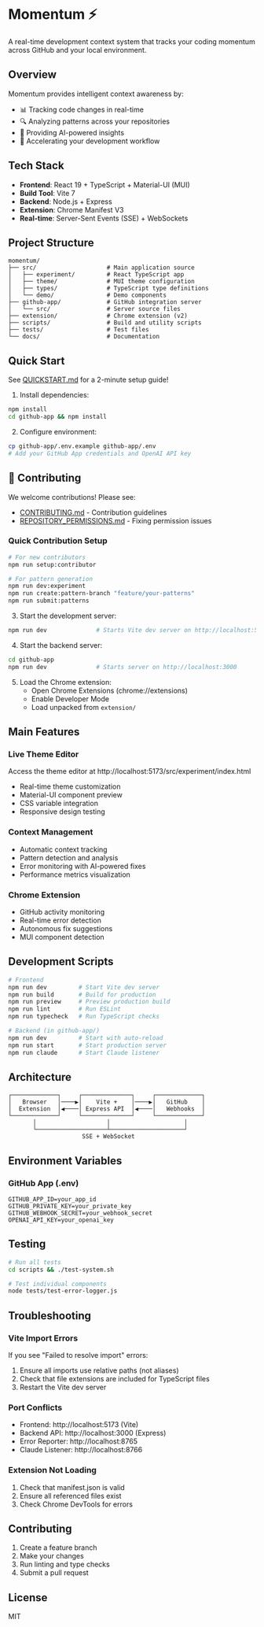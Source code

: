 # Momentum ⚡

A real-time development context system that tracks your coding momentum across GitHub and your local environment.

## Overview

Momentum provides intelligent context awareness by:
- 📊 Tracking code changes in real-time
- 🔍 Analyzing patterns across your repositories  
- 🤖 Providing AI-powered insights
- 🚀 Accelerating your development workflow

## Tech Stack

- **Frontend**: React 19 + TypeScript + Material-UI (MUI)
- **Build Tool**: Vite 7
- **Backend**: Node.js + Express
- **Extension**: Chrome Manifest V3
- **Real-time**: Server-Sent Events (SSE) + WebSockets

## Project Structure

```
momentum/
├── src/                    # Main application source
│   ├── experiment/         # React TypeScript app
│   ├── theme/              # MUI theme configuration
│   ├── types/              # TypeScript type definitions
│   └── demo/               # Demo components
├── github-app/             # GitHub integration server
│   └── src/                # Server source files
├── extension/              # Chrome extension (v2)
├── scripts/                # Build and utility scripts
├── tests/                  # Test files
└── docs/                   # Documentation
```

## Quick Start

See [QUICKSTART.md](QUICKSTART.md) for a 2-minute setup guide!

1. Install dependencies:
```bash
npm install
cd github-app && npm install
```

2. Configure environment:
```bash
cp github-app/.env.example github-app/.env
# Add your GitHub App credentials and OpenAI API key
```

## 🤝 Contributing

We welcome contributions! Please see:
- [CONTRIBUTING.md](CONTRIBUTING.md) - Contribution guidelines
- [REPOSITORY_PERMISSIONS.md](docs/REPOSITORY_PERMISSIONS.md) - Fixing permission issues

### Quick Contribution Setup
```bash
# For new contributors
npm run setup:contributor

# For pattern generation
npm run dev:experiment
npm run create:pattern-branch "feature/your-patterns"
npm run submit:patterns
```

3. Start the development server:
```bash
npm run dev              # Starts Vite dev server on http://localhost:5173
```

4. Start the backend server:
```bash
cd github-app
npm run dev              # Starts server on http://localhost:3000
```

5. Load the Chrome extension:
   - Open Chrome Extensions (chrome://extensions)
   - Enable Developer Mode
   - Load unpacked from `extension/`

## Main Features

### Live Theme Editor
Access the theme editor at http://localhost:5173/src/experiment/index.html
- Real-time theme customization
- Material-UI component preview
- CSS variable integration
- Responsive design testing

### Context Management
- Automatic context tracking
- Pattern detection and analysis
- Error monitoring with AI-powered fixes
- Performance metrics visualization

### Chrome Extension
- GitHub activity monitoring
- Real-time error detection
- Autonomous fix suggestions
- MUI component detection

## Development Scripts

```bash
# Frontend
npm run dev         # Start Vite dev server
npm run build       # Build for production
npm run preview     # Preview production build
npm run lint        # Run ESLint
npm run typecheck   # Run TypeScript checks

# Backend (in github-app/)
npm run dev         # Start with auto-reload
npm run start       # Start production server
npm run claude      # Start Claude listener
```

## Architecture

```
┌─────────────┐     ┌──────────────┐     ┌─────────────┐
│   Browser   │────▶│    Vite +    │────▶│   GitHub    │
│  Extension  │◀────│ Express API  │◀────│   Webhooks  │
└─────────────┘     └──────────────┘     └─────────────┘
       │                    │                     │
       └────────────────────┴─────────────────────┘
                     SSE + WebSocket
```

## Environment Variables

### GitHub App (.env)
```
GITHUB_APP_ID=your_app_id
GITHUB_PRIVATE_KEY=your_private_key
GITHUB_WEBHOOK_SECRET=your_webhook_secret
OPENAI_API_KEY=your_openai_key
```

## Testing

```bash
# Run all tests
cd scripts && ./test-system.sh

# Test individual components
node tests/test-error-logger.js
```

## Troubleshooting

### Vite Import Errors
If you see "Failed to resolve import" errors:
1. Ensure all imports use relative paths (not aliases)
2. Check that file extensions are included for TypeScript files
3. Restart the Vite dev server

### Port Conflicts
- Frontend: http://localhost:5173 (Vite)
- Backend API: http://localhost:3000 (Express)
- Error Reporter: http://localhost:8765
- Claude Listener: http://localhost:8766

### Extension Not Loading
1. Check that manifest.json is valid
2. Ensure all referenced files exist
3. Check Chrome DevTools for errors

## Contributing

1. Create a feature branch
2. Make your changes
3. Run linting and type checks
4. Submit a pull request

## License

MIT